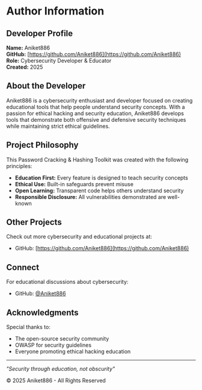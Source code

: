# Author Information

## Developer Profile

**Name:** Aniket886  
**GitHub:** [https://github.com/Aniket886](https://github.com/Aniket886)  
**Role:** Cybersecurity Developer & Educator  
**Created:** 2025  

## About the Developer

Aniket886 is a cybersecurity enthusiast and developer focused on creating educational tools that help people understand security concepts. With a passion for ethical hacking and security education, Aniket886 develops tools that demonstrate both offensive and defensive security techniques while maintaining strict ethical guidelines.

## Project Philosophy

This Password Cracking & Hashing Toolkit was created with the following principles:
- **Education First:** Every feature is designed to teach security concepts
- **Ethical Use:** Built-in safeguards prevent misuse
- **Open Learning:** Transparent code helps others understand security
- **Responsible Disclosure:** All vulnerabilities demonstrated are well-known

## Other Projects

Check out more cybersecurity and educational projects at:
- GitHub: [https://github.com/Aniket886](https://github.com/Aniket886)

## Connect

For educational discussions about cybersecurity:
- GitHub: [@Aniket886](https://github.com/Aniket886)

## Acknowledgments

Special thanks to:
- The open-source security community
- OWASP for security guidelines
- Everyone promoting ethical hacking education

---

*"Security through education, not obscurity"*

© 2025 Aniket886 - All Rights Reserved